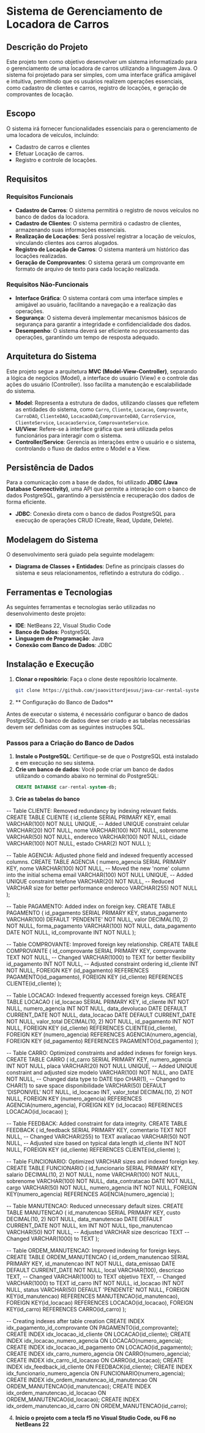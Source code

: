 # Sistema de Gerenciamento de Locadora de Carros

## Descrição do Projeto

Este projeto tem como objetivo desenvolver um sistema informatizado para o gerenciamento de uma locadora de carros utilizando a linguagem Java. O sistema foi projetado para ser simples, com uma interface gráfica amigável e intuitiva, permitindo que os usuários realizem operações essenciais, como cadastro de clientes e carros, registro de locações, e geração de comprovantes de locação.

## Escopo

O sistema irá fornecer funcionalidades essenciais para o gerenciamento de uma locadora de veículos, incluindo:
- Cadastro de carros e clientes
- Efetuar Locação de carros.
- Registro e controle de locações.


## Requisitos

### Requisitos Funcionais
- **Cadastro de Carros**: O sistema permitirá o registro de novos veículos no banco de dados da locadora.
- **Cadastro de Clientes**: O sistema permitirá o cadastro de clientes, armazenando suas informações essenciais.
- **Realização de Locações**: Será possível registrar a locação de veículos, vinculando clientes aos carros alugados.
- **Registro de Locação de Carros**: O sistema manterá um histórico das locações realizadas.
- **Geração de Comprovantes**: O sistema gerará um comprovante em formato de arquivo de texto para cada locação realizada.

### Requisitos Não-Funcionais
- **Interface Gráfica**: O sistema contará com uma interface simples e amigável ao usuário, facilitando a navegação e a realização das operações.
- **Segurança**: O sistema deverá implementar mecanismos básicos de segurança para garantir a integridade e confidencialidade dos dados.
- **Desempenho**: O sistema deverá ser eficiente no processamento das operações, garantindo um tempo de resposta adequado.

## Arquitetura do Sistema

Este projeto segue a arquitetura **MVC (Model-View-Controller)**, separando a lógica de negócios (Model), a interface do usuário (View) e o controle das ações do usuário (Controller). Isso facilita a manutenção e escalabilidade do sistema.

- **Model**: Representa a estrutura de dados, utilizando classes que refletem as entidades do sistema, como `Carro`, `Cliente`, `Locacao`, `Comprovante`, `CarroDAO`, `ClienteDAO`, `LocacaoDAO`,`ComprovanteDAO`, `CarroService`, `ClienteService`, `LocacaoService`, `ComprovanteService`.
- **UI/View**: Refere-se à interface gráfica que será utilizada pelos funcionários para interagir com o sistema.
- **Controller/Service**: Gerencia as interações entre o usuário e o sistema, controlando o fluxo de dados entre o Model e a View.

## Persistência de Dados

Para a comunicação com a base de dados, foi utilizado **JDBC (Java Database Connectivity)**, uma API que permite a interação com o banco de dados PostgreSQL, garantindo a persistência e recuperação dos dados de forma eficiente.

- **JDBC**: Conexão direta com o banco de dados PostgreSQL para execução de operações CRUD (Create, Read, Update, Delete).
  
## Modelagem do Sistema

O desenvolvimento será guiado pela seguinte modelagem:

- **Diagrama de Classes + Entidades**: Define as principais classes do sistema e seus relacionamentos, refletindo a estrutura do código.
.

## Ferramentas e Tecnologias

As seguintes ferramentas e tecnologias serão utilizadas no desenvolvimento deste projeto:

- **IDE**: NetBeans 22, Visual Studio Code
- **Banco de Dados**: PostgreSQL
- **Linguagem de Programação**: Java
- **Conexão com Banco de Dados**: JDBC

## Instalação e Execução

1. **Clonar o repositório**: Faça o clone deste repositório localmente.
   ```bash
   git clone https://github.com/joaovittordjesus/java-car-rental-system.git

2. ** Configuração do Banco de Dados**

Antes de executar o sistema, é necessário configurar o banco de dados PostgreSQL. O banco de dados deve ser criado e as tabelas necessárias devem ser definidas com as seguintes instruções SQL.

### Passos para a Criação do Banco de Dados

1. **Instale o PostgreSQL**: Certifique-se de que o PostgreSQL está instalado e em execução no seu sistema.
2. **Crie um banco de dados**: Você pode criar um banco de dados utilizando o comando abaixo no terminal do PostgreSQL:
   ```sql
   CREATE DATABASE car-rental-system-db;

3. **Crie as tabelas do banco**

-- Table CLIENTE: Removed redundancy by indexing relevant fields.
CREATE TABLE CLIENTE (
    id_cliente SERIAL PRIMARY KEY,
    email VARCHAR(100) NOT NULL UNIQUE, -- Added UNIQUE constraint
    celular VARCHAR(20) NOT NULL,
    nome VARCHAR(100) NOT NULL,
    sobrenome VARCHAR(50) NOT NULL,
    endereco VARCHAR(100) NOT NULL,
    cidade VARCHAR(100) NOT NULL,
    estado CHAR(2) NOT NULL
);

-- Table AGENCIA: Adjusted phone field and indexed frequently accessed columns.
CREATE TABLE AGENCIA (
    numero_agencia SERIAL PRIMARY KEY,
    nome VARCHAR(100) NOT NULL, -- Moved the new 'nome' column into the initial schema
    email VARCHAR(100) NOT NULL UNIQUE, -- Added UNIQUE constraint
    telefone VARCHAR(20) NOT NULL, -- Reduced VARCHAR size for better performance
    endereco VARCHAR(255) NOT NULL
);

-- Table PAGAMENTO: Added index on foreign key.
CREATE TABLE PAGAMENTO (
    id_pagamento SERIAL PRIMARY KEY,
    status_pagamento VARCHAR(100) DEFAULT 'PENDENTE' NOT NULL,
    valor DECIMAL(10, 2) NOT NULL,
    forma_pagamento VARCHAR(100) NOT NULL,
    data_pagamento DATE NOT NULL,
    id_comprovante INT NOT NULL
);

-- Table COMPROVANTE: Improved foreign key relationship.
CREATE TABLE COMPROVANTE (
    id_comprovante SERIAL PRIMARY KEY,
    comprovante TEXT NOT NULL, -- Changed VARCHAR(1000) to TEXT for better flexibility
    id_pagamento INT NOT NULL, -- Adjusted constraint ordering
    id_cliente INT NOT NULL,
    FOREIGN KEY (id_pagamento) REFERENCES PAGAMENTO(id_pagamento),
    FOREIGN KEY (id_cliente) REFERENCES CLIENTE(id_cliente)
);

-- Table LOCACAO: Indexed frequently accessed foreign keys.
CREATE TABLE LOCACAO (
    id_locacao SERIAL PRIMARY KEY,
    id_cliente INT NOT NULL,
    numero_agencia INT NOT NULL,
    data_devolucao DATE DEFAULT CURRENT_DATE NOT NULL,
    data_locacao DATE DEFAULT CURRENT_DATE NOT NULL,
    valor_total DECIMAL(10, 2) NOT NULL,
    id_pagamento INT NOT NULL,
    FOREIGN KEY (id_cliente) REFERENCES CLIENTE(id_cliente),
    FOREIGN KEY (numero_agencia) REFERENCES AGENCIA(numero_agencia),
    FOREIGN KEY (id_pagamento) REFERENCES PAGAMENTO(id_pagamento)
);

-- Table CARRO: Optimized constraints and added indexes for foreign keys.
CREATE TABLE CARRO (
    id_carro SERIAL PRIMARY KEY,
    numero_agencia INT NOT NULL,
    placa VARCHAR(20) NOT NULL UNIQUE, -- Added UNIQUE constraint and adjusted size
    modelo VARCHAR(100) NOT NULL,
    ano DATE NOT NULL, -- Changed data type to DATE
    tipo CHAR(1), -- Changed to CHAR(1) to save space
    disponibilidade VARCHAR(50) DEFAULT 'DISPONIVEL' NOT NULL,
    id_locacao INT,
    valor_total DECIMAL(10, 2) NOT NULL,
    FOREIGN KEY (numero_agencia) REFERENCES AGENCIA(numero_agencia),
    FOREIGN KEY (id_locacao) REFERENCES LOCACAO(id_locacao)
);

-- Table FEEDBACK: Added constraint for data integrity.
CREATE TABLE FEEDBACK (
    id_feedback SERIAL PRIMARY KEY,
    comentario TEXT NOT NULL, -- Changed VARCHAR(255) to TEXT
    avaliacao VARCHAR(50) NOT NULL, -- Adjusted size based on typical data length
    id_cliente INT NOT NULL,
    FOREIGN KEY (id_cliente) REFERENCES CLIENTE(id_cliente)
);

-- Table FUNCIONARIO: Optimized VARCHAR sizes and indexed foreign key.
CREATE TABLE FUNCIONARIO (
    id_funcionario SERIAL PRIMARY KEY,
    salario DECIMAL(10, 2) NOT NULL,
    nome VARCHAR(100) NOT NULL,
    sobrenome VARCHAR(100) NOT NULL,
    data_contratacao DATE NOT NULL,
    cargo VARCHAR(50) NOT NULL,
    numero_agencia INT NOT NULL,
    FOREIGN KEY(numero_agencia) REFERENCES AGENCIA(numero_agencia)
);

-- Table MANUTENCAO: Reduced unnecessary default sizes.
CREATE TABLE MANUTENCAO (
    id_manutencao SERIAL PRIMARY KEY,
    custo DECIMAL(10, 2) NOT NULL,
    data_manutencao DATE DEFAULT CURRENT_DATE NOT NULL,
    km INT NOT NULL,
    tipo_manutencao VARCHAR(50) NOT NULL, -- Adjusted VARCHAR size
    descricao TEXT -- Changed VARCHAR(1000) to TEXT
);

-- Table ORDEM_MANUTENCAO: Improved indexing for foreign keys.
CREATE TABLE ORDEM_MANUTENCAO (
    id_ordem_manutencao SERIAL PRIMARY KEY,
    id_manutencao INT NOT NULL,
    data_emissao DATE DEFAULT CURRENT_DATE NOT NULL,
    local VARCHAR(100),
    descricao TEXT, -- Changed VARCHAR(1000) to TEXT
    objetivo TEXT, -- Changed VARCHAR(1000) to TEXT
    id_carro INT NOT NULL,
    id_locacao INT NOT NULL,
    status VARCHAR(50) DEFAULT 'PENDENTE' NOT NULL,
    FOREIGN KEY(id_manutencao) REFERENCES MANUTENCAO(id_manutencao),
    FOREIGN KEY(id_locacao) REFERENCES LOCACAO(id_locacao),
    FOREIGN KEY(id_carro) REFERENCES CARRO(id_carro)
);

-- Creating indexes after table creation
CREATE INDEX idx_pagamento_id_comprovante ON PAGAMENTO(id_comprovante);
CREATE INDEX idx_locacao_id_cliente ON LOCACAO(id_cliente);
CREATE INDEX idx_locacao_numero_agencia ON LOCACAO(numero_agencia);
CREATE INDEX idx_locacao_id_pagamento ON LOCACAO(id_pagamento);
CREATE INDEX idx_carro_numero_agencia ON CARRO(numero_agencia);
CREATE INDEX idx_carro_id_locacao ON CARRO(id_locacao);
CREATE INDEX idx_feedback_id_cliente ON FEEDBACK(id_cliente);
CREATE INDEX idx_funcionario_numero_agencia ON FUNCIONARIO(numero_agencia);
CREATE INDEX idx_ordem_manutencao_id_manutencao ON ORDEM_MANUTENCAO(id_manutencao);
CREATE INDEX idx_ordem_manutencao_id_locacao ON ORDEM_MANUTENCAO(id_locacao);
CREATE INDEX idx_ordem_manutencao_id_carro ON ORDEM_MANUTENCAO(id_carro);


4. **Inicio o projeto com a tecla f5 no Visual Studio Code, ou F6 no NetBeans 22**
